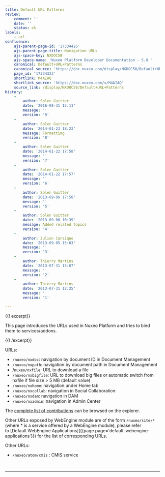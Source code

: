 ```yaml
---
title: Default URL Patterns
review:
    comment: ''
    date: ''
    status: ok
labels:
    - url
confluence:
    ajs-parent-page-id: '17334426'
    ajs-parent-page-title: Navigation URLs
    ajs-space-key: NXDOC58
    ajs-space-name: 'Nuxeo Platform Developer Documentation - 5.8 '
    canonical: Default+URL+Patterns
    canonical_source: 'https://doc.nuxeo.com/display/NXDOC58/Default+URL+Patterns'
    page_id: '17334323'
    shortlink: M4AIAQ
    shortlink_source: 'https://doc.nuxeo.com/x/M4AIAQ'
    source_link: /display/NXDOC58/Default+URL+Patterns
history:
    - 
        author: Solen Guitter
        date: '2016-08-31 15:11'
        message: ''
        version: '9'
    - 
        author: Solen Guitter
        date: '2014-01-23 18:23'
        message: Formatting
        version: '8'
    - 
        author: Solen Guitter
        date: '2014-01-22 17:58'
        message: ''
        version: '7'
    - 
        author: Solen Guitter
        date: '2014-01-22 17:57'
        message: ''
        version: '6'
    - 
        author: Solen Guitter
        date: '2013-09-06 17:58'
        message: ''
        version: '5'
    - 
        author: Solen Guitter
        date: '2013-09-06 10:39'
        message: Added related topics
        version: '4'
    - 
        author: Julien Carsique
        date: '2013-09-05 15:03'
        message: ''
        version: '3'
    - 
        author: Thierry Martins
        date: '2013-07-31 13:07'
        message: ''
        version: '2'
    - 
        author: Thierry Martins
        date: '2013-07-31 12:25'
        message: ''
        version: '1'

---
```

{{! excerpt}}

This page introduces the URLs used in Nuxeo Platform and tries to bind them to services/addons.

{{! /excerpt}}

URLs:

*   `/nuxeo/nxdoc`: navigation by document ID in Document Management
*   `/nuxeo/nxpath`: navigation by document path in Document Management
*   /`nuxeo/nxfile`: URL to download a file
*   `/nuxeo/nxbigfile`: URL to download big files or automatic switch from nxfile if file size > 5 MB (default value)
*   `/nuxeo/nxhome`: navigation under Home tab
*   `/nuxeo/nxcollab`: navigation in Social Collaboration
*   `/nuxeo/nxdam`: navigation in DAM
*   `/nuxeo/nxadmin`: navigation in Admin Center

The [complete list of contributions](http://explorer.nuxeo.org/nuxeo/site/distribution/Nuxeo%20Platform-5.8/viewExtensionPoint/org.nuxeo.ecm.platform.ui.web.rest.URLService--urlpatterns) can be browsed on the explorer.

Other URLs exposed by WebEngine module are of the form `/nuxeo/site/*` (where * is a service offered by a WebEngine module), please refer to&nbsp;[Default WebEngine Applications]({{page page='default-webengine-applications'}}) for the list of corresponding URLs.

Other URLs:

*   `/nuxeo/atom/cmis` : CMIS service

&nbsp;

* * *